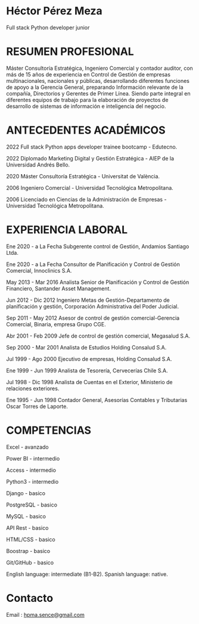 # Héctor Pérez Meza
Full stack Python developer junior

# RESUMEN PROFESIONAL
Máster Consultoría Estratégica, Ingeniero Comercial y contador auditor, con más de 15 años de experiencia en Control de Gestión de empresas multinacionales, nacionales y públicas, desarrollando diferentes funciones de apoyo a la Gerencia General, preparando Información relevante de la compañía, Directorios y Gerentes de Primer Línea. Siendo parte integral en diferentes equipos de trabajo para la elaboración de proyectos de desarrollo de sistemas de información e inteligencia del negocio.

# ANTECEDENTES ACADÉMICOS
2022 Full stack Python apps developer trainee bootcamp - Edutecno.

2022 Diplomado Marketing Digital y Gestión Estratégica - AIEP de la Universidad Andrés Bello.

2020 Máster Consultoría Estratégica - Universitat de València.

2006 Ingeniero Comercial - Universidad Tecnológica Metropolitana.

2006 Licenciado en Ciencias de la Administración de Empresas - Universidad Tecnológica Metropolitana.

# EXPERIENCIA LABORAL
Ene 2020 - a La Fecha Subgerente control de Gestión, Andamios Santiago Ltda.

Ene 2020 - a La Fecha Consultor de Planificación y Control de Gestión Comercial, Innoclinics S.A.

May 2013 - Mar 2016   Analista Senior de Planificación y Control de Gestión Financiero, Santander Asset Management.	

Jun 2012 - Dic 2012   Ingeniero Metas de Gestión-Departamento de planificación y gestión, Corporación Administrativa del Poder Judicial.	

Sep 2011 - May 2012   Asesor de control de gestión comercial-Gerencia Comercial, Binaria, empresa Grupo CGE.

Abr 2001 - Feb 2009   Jefe de control de gestión comercial, Megasalud S.A.	

Sep 2000 - Mar 2001   Analista de Estudios Holding Consalud S.A.	

Jul 1999 - Ago 2000   Ejecutivo de empresas, Holding Consalud S.A.

Ene 1999 - Jun 1999   Analista de Tesorería, Cervecerías Chile S.A.	

Jul 1998 - Dic 1998   Analista de Cuentas en el Exterior, Ministerio de relaciones exteriores.

Ene 1995 - Jun 1998   Contador General, Asesorías Contables y Tributarias Oscar Torres de Laporte.	

# COMPETENCIAS 
Excel      - avanzado

Power BI   - intermedio

Access     - intermedio

Python3    - intermedio

Django     - basico

PostgreSQL - basico

MySQL      - basico

API Rest   - basico

HTML/CSS   - basico

Boostrap   - basico

Git/GitHub - basico

English language: intermediate (B1-B2).
Spanish language: native.

# Contacto
Email : hpma.sence@gmail.com

